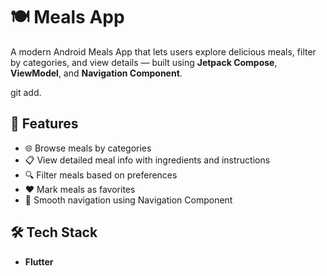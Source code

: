 # 🍽️ Meals App

A modern Android Meals App that lets users explore delicious meals, filter by categories, and view details — built using **Jetpack Compose**, **ViewModel**, and **Navigation Component**.

git add.

## 🚀 Features

- 🌐 Browse meals by categories
- 📋 View detailed meal info with ingredients and instructions
- 🔍 Filter meals based on preferences
- ❤️ Mark meals as favorites
- 🧭 Smooth navigation using Navigation Component


## 🛠️ Tech Stack

- **Flutter**


